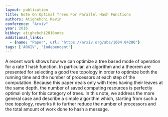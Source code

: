 ```yaml
---
layout: publication
title: Note On Optimal Trees For Parallel Hash Functions
authors: Atighehchi Kevin
conference: "Arxiv"
year: 2016
bibkey: atighehchi2016note
additional_links:
  - {name: "Paper", url: "https://arxiv.org/abs/1604.04206"}
tags: ['ARXIV', 'Independent']
---
```

A recent work shows how we can optimize a tree based mode of operation for a rate 1 hash function. In particular, an algorithm and a theorem are presented for selecting a good tree topology in order to optimize both the running time and the number of processors at each step of the computation. Because this paper deals only with trees having their leaves at the same depth, the number of saved computing resources is perfectly optimal only for this category of trees. In this note, we address the more general case and describe a simple algorithm which, starting from such a tree topology, reworks it to further reduce the number of processors and the total amount of work done to hash a message.
